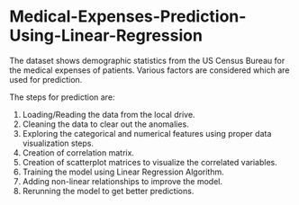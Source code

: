 # Medical-Expenses-Prediction-Using-Linear-Regression

The dataset shows demographic statistics from the US Census Bureau for the medical expenses of patients. Various factors are considered which are used for prediction.

The steps for prediction are:

1) Loading/Reading the data from the local drive.
2) Cleaning the data to clear out the anomalies.
3) Exploring the categorical and numerical features using proper data visualization steps.
4) Creation of correlation matrix.
5) Creation of scatterplot matrices to visualize the correlated variables.
6) Training the model using Linear Regression Algorithm.
7) Adding non-linear relationships to improve the model.
8) Rerunning the model to get better predictions.

